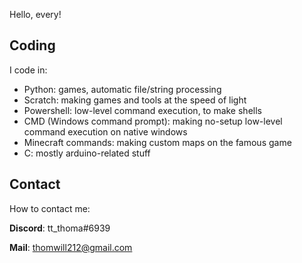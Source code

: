 Hello, every!

Coding
------
I code in:
- Python: games, automatic file/string processing
- Scratch: making games and tools at the speed of light
- Powershell: low-level command execution, to make shells
- CMD (Windows command prompt): making no-setup low-level command execution on native windows
- Minecraft commands: making custom maps on the famous game
- C: mostly arduino-related stuff

Contact
-------
How to contact me:

**Discord**: tt_thoma#6939

**Mail**: thomwill212@gmail.com

